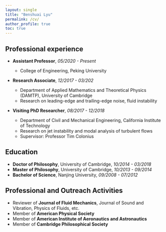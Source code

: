 ```yaml
---
layout: single
title: "Benshuai Lyu"
permalink: /cv/
author_profile: true
toc: true
---
```

## Professional experience
* **Assistant Professor**, *05/2020 - Present*
  * College of Engineering, Peking University
 
* **Research Associate**, *12/2017 - 03/202*
  * Department of Applied Mathematics and Theoretical Physics (DAMTP),  University of Cambridge
  * Research on leading-edge and trailing-edge noise, fluid instability

* **Visiting PhD Researcher**, *08/2017 - 12/2018* 
  * Department of Civil and Mechanical Engineering, California Institute of Technology
  * Research on jet instability and modal analysis of turbulent flows
  * Supervisor: Professor Tim Colonius
  
## Education
* **Doctor of Philosophy**, University of Cambridge, *10/2014 - 03/2018*
* **Master of Philosophy**, University of Cambridge, *10/2013 - 09/2014*
* **Bachelor of Science**, Nanjing University, *09/2008 - 07/2012*

## Professional and Outreach Activities
* Reviewer of **Journal of Fluid Mechanics**, Journal of Sound and Vibration, Physics of Fluids, etc.
* Member of **American Physical Society**
* Member of **American Institute of Aeronautics and Astronautics**
* Member of **Cambridge Philosophical Society**
